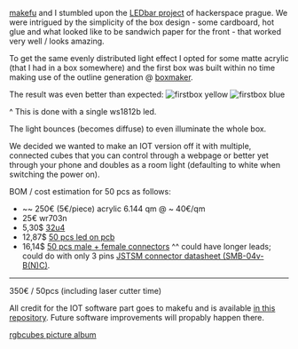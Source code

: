 [makefu](https://github.com/makefu/) and I stumbled upon the
[LEDbar project](https://brmlab.cz/project/ledbar) of hackerspace prague.
We were intrigued by the simplicity of the box design - some cardboard,
hot glue and what looked like to be sandwich paper for the front - that
worked very well / looks amazing.

To get the same evenly distributed light effect I opted for
some matte acrylic (that I had in a box somewhere) and the first
box was built within no time making use of the outline generation @ [boxmaker](http://boxmaker.connectionlab.org/).

The result was even better than expected:
![firstbox yellow](https://raw.github.com/excogitation/rgbcubes/master/pics/firstbox_yellow.png)
![firstbox blue](https://raw.github.com/excogitation/rgbcubes/master/pics/firstbox_blue.png)

^ This is done with a single ws1812b led.

The light bounces (becomes diffuse) to even illuminate the whole box.

We decided we wanted to make an IOT version off it with multiple, connected cubes
that you can control through a webpage or better yet through your phone and
doubles as a room light (defaulting to white when switching the power on).

BOM / cost estimation for 50 pcs as follows:
* ~~ 250€ (5€/piece) acrylic 6.144 qm   @ ~ 40€/qm
* 25€ wr703n 
* 5,30$ [32u4](http://www.aliexpress.com/item/Free-Shipping-New-Pro-Micro-for-arduino-ATmega32U4-5V-16MHz-Module-with-2-row-pin-header/1576902211.html)
* 12,87$ [50 pcs led on pcb](http://www.aliexpress.com/item/DC5V-mini-board-10mm-3mm-WS2812B-LED-with-Heatsink-RGB-5050-SMD-WS2811-IC-Built-in/32227387034.html)
* 16,14$ [50 pcs male + female connectors](http://www.aliexpress.com/item/50-pairs-lot-4-PIN-Male-and-Female-RGB-connector-coupler-Wire-Cable-For-3528-5050/1374657964.html)
^^ could have longer leads; could do with only 3 pins
[JSTSM connector datasheet (SMB-04v-B(N)C)](https://www.adafruit.com/datasheets/JSTSM.pdf).
___
350€ / 50pcs (including laser cutter time)

All credit for the IOT software part goes to makefu and is available [in this repository](https://github.com/makefu/rgbcubes).
Future software improvements will propably happen there.

[rgbcubes picture album](https://picasaweb.google.com/115792422633543473919/ProjectsRgbcubes?authkey=Gv1sRgCLTzz46ci8fZ7QE)